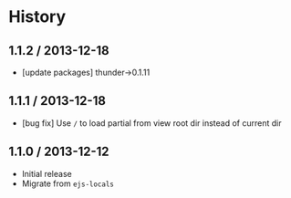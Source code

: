 # History

## 1.1.2 / 2013-12-18

- [update packages] thunder->0.1.11



## 1.1.1 / 2013-12-18

- [bug fix] Use `/` to load partial from view root dir instead of current dir



## 1.1.0 / 2013-12-12

- Initial release
- Migrate from `ejs-locals`
